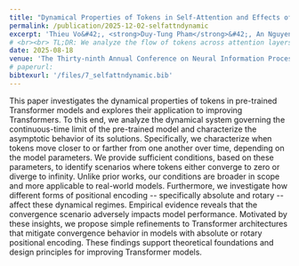 ```yaml
---
title: "Dynamical Properties of Tokens in Self-Attention and Effects of Positional Encoding"
permalink: /publication/2025-12-02-selfattndynamic
excerpt: 'Thieu Vo&#42;, <strong>Duy-Tung Pham</strong>&#42;, An Nguyen The&#42;, Viet-Hoang Tran, Nhan-Phu Chung, Xin T. Tong, Tan Minh Nguyen.'
# <br><br> TL;DR: We analyze the flow of tokens across attention layers and use these insights to enhance performance of Transformers.'
date: 2025-08-18
venue: 'The Thirty-ninth Annual Conference on Neural Information Processing Systems (NeurIPS)'
# paperurl: 
bibtexurl: '/files/7_selfattndynamic.bib'
---
```

This paper investigates the dynamical properties of tokens in pre-trained Transformer models and explores their application to improving Transformers. To this end, we analyze the dynamical system governing the continuous-time limit of the pre-trained model and characterize the asymptotic behavior of its solutions. Specifically, we characterize when tokens move closer to or farther from one another over time, depending on the model parameters. We provide sufficient conditions, based on these parameters, to identify scenarios where tokens either converge to zero or diverge to infinity. Unlike prior works, our conditions are broader in scope and more applicable to real-world models. Furthermore, we investigate how different forms of positional encoding -- specifically absolute and rotary -- affect these dynamical regimes. Empirical evidence reveals that the convergence scenario adversely impacts model performance. Motivated by these insights, we propose simple refinements to Transformer architectures that mitigate convergence behavior in models with absolute or rotary positional encoding. These findings support theoretical foundations and design principles for improving Transformer models.

